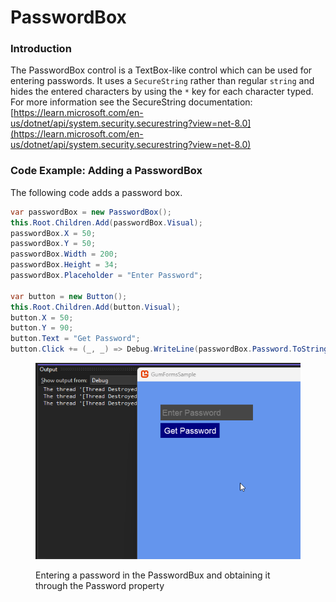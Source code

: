 # PasswordBox

### Introduction

The PasswordBox control is a TextBox-like control which can be used for entering passwords. It uses a `SecureString` rather than regular `string` and hides the entered characters by using the `*` key for each character typed. For more information see the SecureString documentation: [https://learn.microsoft.com/en-us/dotnet/api/system.security.securestring?view=net-8.0](https://learn.microsoft.com/en-us/dotnet/api/system.security.securestring?view=net-8.0)

### Code Example: Adding a PasswordBox

The following code adds a password box.&#x20;

```csharp
var passwordBox = new PasswordBox();
this.Root.Children.Add(passwordBox.Visual);
passwordBox.X = 50;
passwordBox.Y = 50;
passwordBox.Width = 200;
passwordBox.Height = 34;
passwordBox.Placeholder = "Enter Password";

var button = new Button();
this.Root.Children.Add(button.Visual);
button.X = 50;
button.Y = 90;
button.Text = "Get Password";
button.Click += (_, _) => Debug.WriteLine(passwordBox.Password.ToString());
```

<figure><img src="../../../.gitbook/assets/24_06 59 02.gif" alt=""><figcaption><p>Entering a password in the PasswordBux and obtaining it through the Password property</p></figcaption></figure>
